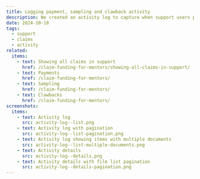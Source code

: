 ```yaml
---
title: Logging payment, sampling and clawback activity
description: We created an activity log to capture when support users process payments, sampling and clawbacks
date: 2024-10-18
tags:
  - support
  - claims
  - activity
related:
  items:
    - text: Showing all claims in support
      href: /claim-funding-for-mentors/showing-all-claims-in-support/
    - text: Payments
      href: /claim-funding-for-mentors/
    - text: Sampling
      href: /claim-funding-for-mentors/
    - text: Clawbacks
      href: /claim-funding-for-mentors/
screenshots:
  items:
    - text: Activity log
      src: activity-log--list.png
    - text: Activity log with pagination
      src: activity-log--list-pagination.png
    - text: Activity log showing items with multiple documents
      src: activity-log--list-multiple-documents.png
    - text: Activity details
      src: activity-log--details.png
    - text: Activity details with file list pagination
      src: activity-log--details-pagination.png
---
```

